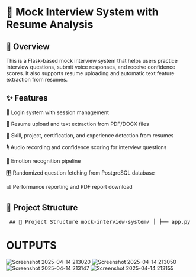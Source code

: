 # **🎤 Mock Interview System with Resume Analysis**
## **🌟 Overview**
This is a Flask-based mock interview system that helps users practice interview questions, submit voice responses, and receive confidence scores. It also supports resume uploading and automatic text feature extraction from resumes.

## **✨ Features**
🔐 Login system with session management

📄 Resume upload and text extraction from PDF/DOCX files

🧠 Skill, project, certification, and experience detection from resumes

🎙️ Audio recording and confidence scoring for interview questions

💬 Emotion recognition pipeline 

🎛️ Randomized question fetching from PostgreSQL database

📊 Performance reporting and PDF report download

## **📁 Project Structure**
<pre> ## 📁 Project Structure mock-interview-system/ │ ├── app.py # Main Flask application ├── requirements.txt # Project dependencies ├── README.md # Project documentation │ ├── templates/ # HTML templates for UI │ ├── login.html │ ├── upload_resume.html │ ├── index.html │ └── report.html │ ├── static/ # Static assets like uploads & recordings │ ├── uploads/ # Uploaded resumes (PDF/DOCX) │ └── recordings/ # User audio responses </pre>

# **OUTPUTS**
![Screenshot 2025-04-14 213020](https://github.com/user-attachments/assets/832fe67e-90c6-451d-96d4-05893ed15efc)
![Screenshot 2025-04-14 213050](https://github.com/user-attachments/assets/507a91d4-765f-4f1d-8044-0a52efeb43f4)
![Screenshot 2025-04-14 213147](https://github.com/user-attachments/assets/62b6fb6e-d052-47e6-8bec-0e56c0fd20e9)
![Screenshot 2025-04-14 213155](https://github.com/user-attachments/assets/2bf7075c-dccb-4742-b81d-d73d5e26bc98)



